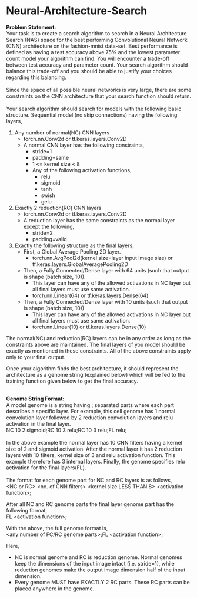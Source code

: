 # Neural-Architecture-Search

**Problem Statement:**<br/>
Your task is to create a search algorithm to search in a Neural Architecture Search (NAS) space for the best performing Convolutional Neural Network (CNN) architecture on the fashion-mnist data-set. Best performance is defined as having a test accuracy above 75% and the lowest parameter count model your algorithm can find. You will encounter a trade-off between test accuracy and parameter count. Your search algorithm should balance this trade-off and you should be able to justify your choices regarding this balancing.<br/><br/>
Since the space of all possible neural networks is very large, there are some constraints on the CNN architecture that your search function should return.<br/><br/>
Your search algorithm should search for models with the following basic structure. Sequential model (no skip connections) having the following layers,<br/>
1. Any number of normal(NC) CNN layers
   - torch.nn.Conv2d or tf.keras.layers.Conv2D
   - A normal CNN layer has the following constraints,
     - stride=1
     - padding=same
     - 1 <= kernel size < 8
     - Any of the following activation functions,
       - relu
       - sigmoid
       - tanh
       - swish
       - gelu
2. Exactly 2 reduction(RC) CNN layers
   - torch.nn.Conv2d or tf.keras.layers.Conv2D
   - A reduction layer has the same constraints as the normal layer except the following,
     - stride=2
     - padding=valid
3. Exactly the following structure as the final layers,
   - First, a Global Average Pooling 2D layer.
     - torch.nn.AvgPool2d(kernel size=layer input image size) or tf.keras.layers.GlobalAveragePooling2D
   - Then, a Fully Connected/Dense layer with 64 units (such that output is shape (batch size, 10)).
     - This layer can have any of the allowed activations in NC layer but all final layers must use same activation.
     - torch.nn.Linear(64) or tf.keras.layers.Dense(64)
   - Then, a Fully Connected/Dense layer with 10 units (such that output is shape (batch size, 10))
     - This layer can have any of the allowed activations in NC layer but all final layers must use same activation.
     - torch.nn.Linear(10) or tf.keras.layers.Dense(10)
 
 The normal(NC) and reduction(RC) layers can be in any order as long as the constraints above are maintained. The final layers of you model should be exactly as mentioned in these constraints. All of the above constraints apply only to your final output. <br/>
 
Once your algorithm finds the best architecture, it should represent the architecture as a genome string (explained below) which will be fed to the training function given below to get the final accuracy.<br/><br/>


**Genome String Format:**<br/>
A model genome is a string having ; separated parts where each part describes a specific layer. For example, this cell genome has 1 normal convolution layer followed by 2 reduction convolution layers and relu activation in the final layer.<br/>
NC 10 2 sigmoid;RC 10 3 relu;RC 10 3 relu;FL relu;<br/><br/>
In the above example the normal layer has 10 CNN filters having a kernel size of 2 and sigmoid activation. After the normal layer it has 2 reduction layers with 10 filters, kernel size of 3 and relu activation function. This example therefore has 3 internal layers. Finally, the genome specifies relu activation for the final layers(FL).<br/><br/>
The format for each genome part for NC and RC layers is as follows,<br/>
\<NC or RC\> <no. of CNN filters> <kernel size LESS THAN 8> \<activation function\>; <br/>
  
After all NC and RC genome parts the final layer genome part has the following format, <br/>
FL \<activation function\>; <br/>
  
With the above, the full genome format is, <br/>
<any number of FC/RC genome parts>;FL \<activation function\>;
  
Here,
- NC is normal genome and RC is reduction genome. Normal genomes keep the dimensions of the input image intact (i.e. stride=1), while reduction genomes make the output image dimension half of the input dimension.
- Every genome MUST have EXACTLY 2 RC parts. These RC parts can be placed anywhere in the genome.

